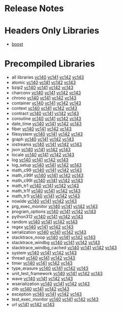 # Release Notes
# Headers Only Libraries
- [boost](http://nuget.org/packages/boost/1.85.0)
# Precompiled Libraries
- all libraries [vc140](http://nuget.org/packages/boost-vc140/1.85.0) [vc141](http://nuget.org/packages/boost-vc141/1.85.0) [vc142](http://nuget.org/packages/boost-vc142/1.85.0) [vc143](http://nuget.org/packages/boost-vc143/1.85.0)
- atomic [vc140](http://nuget.org/packages/boost_atomic-vc140/1.85.0) [vc141](http://nuget.org/packages/boost_atomic-vc141/1.85.0) [vc142](http://nuget.org/packages/boost_atomic-vc142/1.85.0) [vc143](http://nuget.org/packages/boost_atomic-vc143/1.85.0)
- bzip2 [vc140](http://nuget.org/packages/boost_bzip2-vc140/1.85.0) [vc141](http://nuget.org/packages/boost_bzip2-vc141/1.85.0) [vc142](http://nuget.org/packages/boost_bzip2-vc142/1.85.0) [vc143](http://nuget.org/packages/boost_bzip2-vc143/1.85.0)
- charconv [vc140](http://nuget.org/packages/boost_charconv-vc140/1.85.0) [vc141](http://nuget.org/packages/boost_charconv-vc141/1.85.0) [vc142](http://nuget.org/packages/boost_charconv-vc142/1.85.0) [vc143](http://nuget.org/packages/boost_charconv-vc143/1.85.0)
- chrono [vc140](http://nuget.org/packages/boost_chrono-vc140/1.85.0) [vc141](http://nuget.org/packages/boost_chrono-vc141/1.85.0) [vc142](http://nuget.org/packages/boost_chrono-vc142/1.85.0) [vc143](http://nuget.org/packages/boost_chrono-vc143/1.85.0)
- container [vc140](http://nuget.org/packages/boost_container-vc140/1.85.0) [vc141](http://nuget.org/packages/boost_container-vc141/1.85.0) [vc142](http://nuget.org/packages/boost_container-vc142/1.85.0) [vc143](http://nuget.org/packages/boost_container-vc143/1.85.0)
- context [vc140](http://nuget.org/packages/boost_context-vc140/1.85.0) [vc141](http://nuget.org/packages/boost_context-vc141/1.85.0) [vc142](http://nuget.org/packages/boost_context-vc142/1.85.0) [vc143](http://nuget.org/packages/boost_context-vc143/1.85.0)
- contract [vc140](http://nuget.org/packages/boost_contract-vc140/1.85.0) [vc141](http://nuget.org/packages/boost_contract-vc141/1.85.0) [vc142](http://nuget.org/packages/boost_contract-vc142/1.85.0) [vc143](http://nuget.org/packages/boost_contract-vc143/1.85.0)
- coroutine [vc140](http://nuget.org/packages/boost_coroutine-vc140/1.85.0) [vc141](http://nuget.org/packages/boost_coroutine-vc141/1.85.0) [vc142](http://nuget.org/packages/boost_coroutine-vc142/1.85.0) [vc143](http://nuget.org/packages/boost_coroutine-vc143/1.85.0)
- date_time [vc140](http://nuget.org/packages/boost_date_time-vc140/1.85.0) [vc141](http://nuget.org/packages/boost_date_time-vc141/1.85.0) [vc142](http://nuget.org/packages/boost_date_time-vc142/1.85.0) [vc143](http://nuget.org/packages/boost_date_time-vc143/1.85.0)
- fiber [vc140](http://nuget.org/packages/boost_fiber-vc140/1.85.0) [vc141](http://nuget.org/packages/boost_fiber-vc141/1.85.0) [vc142](http://nuget.org/packages/boost_fiber-vc142/1.85.0) [vc143](http://nuget.org/packages/boost_fiber-vc143/1.85.0)
- filesystem [vc140](http://nuget.org/packages/boost_filesystem-vc140/1.85.0) [vc141](http://nuget.org/packages/boost_filesystem-vc141/1.85.0) [vc142](http://nuget.org/packages/boost_filesystem-vc142/1.85.0) [vc143](http://nuget.org/packages/boost_filesystem-vc143/1.85.0)
- graph [vc140](http://nuget.org/packages/boost_graph-vc140/1.85.0) [vc141](http://nuget.org/packages/boost_graph-vc141/1.85.0) [vc142](http://nuget.org/packages/boost_graph-vc142/1.85.0) [vc143](http://nuget.org/packages/boost_graph-vc143/1.85.0)
- iostreams [vc140](http://nuget.org/packages/boost_iostreams-vc140/1.85.0) [vc141](http://nuget.org/packages/boost_iostreams-vc141/1.85.0) [vc142](http://nuget.org/packages/boost_iostreams-vc142/1.85.0) [vc143](http://nuget.org/packages/boost_iostreams-vc143/1.85.0)
- json [vc140](http://nuget.org/packages/boost_json-vc140/1.85.0) [vc141](http://nuget.org/packages/boost_json-vc141/1.85.0) [vc142](http://nuget.org/packages/boost_json-vc142/1.85.0) [vc143](http://nuget.org/packages/boost_json-vc143/1.85.0)
- locale [vc140](http://nuget.org/packages/boost_locale-vc140/1.85.0) [vc141](http://nuget.org/packages/boost_locale-vc141/1.85.0) [vc142](http://nuget.org/packages/boost_locale-vc142/1.85.0) [vc143](http://nuget.org/packages/boost_locale-vc143/1.85.0)
- log [vc140](http://nuget.org/packages/boost_log-vc140/1.85.0) [vc141](http://nuget.org/packages/boost_log-vc141/1.85.0) [vc142](http://nuget.org/packages/boost_log-vc142/1.85.0) [vc143](http://nuget.org/packages/boost_log-vc143/1.85.0)
- log_setup [vc140](http://nuget.org/packages/boost_log_setup-vc140/1.85.0) [vc141](http://nuget.org/packages/boost_log_setup-vc141/1.85.0) [vc142](http://nuget.org/packages/boost_log_setup-vc142/1.85.0) [vc143](http://nuget.org/packages/boost_log_setup-vc143/1.85.0)
- math_c99 [vc140](http://nuget.org/packages/boost_math_c99-vc140/1.85.0) [vc141](http://nuget.org/packages/boost_math_c99-vc141/1.85.0) [vc142](http://nuget.org/packages/boost_math_c99-vc142/1.85.0) [vc143](http://nuget.org/packages/boost_math_c99-vc143/1.85.0)
- math_c99f [vc140](http://nuget.org/packages/boost_math_c99f-vc140/1.85.0) [vc141](http://nuget.org/packages/boost_math_c99f-vc141/1.85.0) [vc142](http://nuget.org/packages/boost_math_c99f-vc142/1.85.0) [vc143](http://nuget.org/packages/boost_math_c99f-vc143/1.85.0)
- math_c99l [vc140](http://nuget.org/packages/boost_math_c99l-vc140/1.85.0) [vc141](http://nuget.org/packages/boost_math_c99l-vc141/1.85.0) [vc142](http://nuget.org/packages/boost_math_c99l-vc142/1.85.0) [vc143](http://nuget.org/packages/boost_math_c99l-vc143/1.85.0)
- math_tr1 [vc140](http://nuget.org/packages/boost_math_tr1-vc140/1.85.0) [vc141](http://nuget.org/packages/boost_math_tr1-vc141/1.85.0) [vc142](http://nuget.org/packages/boost_math_tr1-vc142/1.85.0) [vc143](http://nuget.org/packages/boost_math_tr1-vc143/1.85.0)
- math_tr1f [vc140](http://nuget.org/packages/boost_math_tr1f-vc140/1.85.0) [vc141](http://nuget.org/packages/boost_math_tr1f-vc141/1.85.0) [vc142](http://nuget.org/packages/boost_math_tr1f-vc142/1.85.0) [vc143](http://nuget.org/packages/boost_math_tr1f-vc143/1.85.0)
- math_tr1l [vc140](http://nuget.org/packages/boost_math_tr1l-vc140/1.85.0) [vc141](http://nuget.org/packages/boost_math_tr1l-vc141/1.85.0) [vc142](http://nuget.org/packages/boost_math_tr1l-vc142/1.85.0) [vc143](http://nuget.org/packages/boost_math_tr1l-vc143/1.85.0)
- nowide [vc140](http://nuget.org/packages/boost_nowide-vc140/1.85.0) [vc141](http://nuget.org/packages/boost_nowide-vc141/1.85.0) [vc142](http://nuget.org/packages/boost_nowide-vc142/1.85.0) [vc143](http://nuget.org/packages/boost_nowide-vc143/1.85.0)
- prg_exec_monitor [vc140](http://nuget.org/packages/boost_prg_exec_monitor-vc140/1.85.0) [vc141](http://nuget.org/packages/boost_prg_exec_monitor-vc141/1.85.0) [vc142](http://nuget.org/packages/boost_prg_exec_monitor-vc142/1.85.0) [vc143](http://nuget.org/packages/boost_prg_exec_monitor-vc143/1.85.0)
- program_options [vc140](http://nuget.org/packages/boost_program_options-vc140/1.85.0) [vc141](http://nuget.org/packages/boost_program_options-vc141/1.85.0) [vc142](http://nuget.org/packages/boost_program_options-vc142/1.85.0) [vc143](http://nuget.org/packages/boost_program_options-vc143/1.85.0)
- python312 [vc140](http://nuget.org/packages/boost_python312-vc140/1.85.0) [vc141](http://nuget.org/packages/boost_python312-vc141/1.85.0) [vc142](http://nuget.org/packages/boost_python312-vc142/1.85.0) [vc143](http://nuget.org/packages/boost_python312-vc143/1.85.0)
- random [vc140](http://nuget.org/packages/boost_random-vc140/1.85.0) [vc141](http://nuget.org/packages/boost_random-vc141/1.85.0) [vc142](http://nuget.org/packages/boost_random-vc142/1.85.0) [vc143](http://nuget.org/packages/boost_random-vc143/1.85.0)
- regex [vc140](http://nuget.org/packages/boost_regex-vc140/1.85.0) [vc141](http://nuget.org/packages/boost_regex-vc141/1.85.0) [vc142](http://nuget.org/packages/boost_regex-vc142/1.85.0) [vc143](http://nuget.org/packages/boost_regex-vc143/1.85.0)
- serialization [vc140](http://nuget.org/packages/boost_serialization-vc140/1.85.0) [vc141](http://nuget.org/packages/boost_serialization-vc141/1.85.0) [vc142](http://nuget.org/packages/boost_serialization-vc142/1.85.0) [vc143](http://nuget.org/packages/boost_serialization-vc143/1.85.0)
- stacktrace_noop [vc140](http://nuget.org/packages/boost_stacktrace_noop-vc140/1.85.0) [vc141](http://nuget.org/packages/boost_stacktrace_noop-vc141/1.85.0) [vc142](http://nuget.org/packages/boost_stacktrace_noop-vc142/1.85.0) [vc143](http://nuget.org/packages/boost_stacktrace_noop-vc143/1.85.0)
- stacktrace_windbg [vc140](http://nuget.org/packages/boost_stacktrace_windbg-vc140/1.85.0) [vc141](http://nuget.org/packages/boost_stacktrace_windbg-vc141/1.85.0) [vc142](http://nuget.org/packages/boost_stacktrace_windbg-vc142/1.85.0) [vc143](http://nuget.org/packages/boost_stacktrace_windbg-vc143/1.85.0)
- stacktrace_windbg_cached [vc140](http://nuget.org/packages/boost_stacktrace_windbg_cached-vc140/1.85.0) [vc141](http://nuget.org/packages/boost_stacktrace_windbg_cached-vc141/1.85.0) [vc142](http://nuget.org/packages/boost_stacktrace_windbg_cached-vc142/1.85.0) [vc143](http://nuget.org/packages/boost_stacktrace_windbg_cached-vc143/1.85.0)
- system [vc140](http://nuget.org/packages/boost_system-vc140/1.85.0) [vc141](http://nuget.org/packages/boost_system-vc141/1.85.0) [vc142](http://nuget.org/packages/boost_system-vc142/1.85.0) [vc143](http://nuget.org/packages/boost_system-vc143/1.85.0)
- thread [vc140](http://nuget.org/packages/boost_thread-vc140/1.85.0) [vc141](http://nuget.org/packages/boost_thread-vc141/1.85.0) [vc142](http://nuget.org/packages/boost_thread-vc142/1.85.0) [vc143](http://nuget.org/packages/boost_thread-vc143/1.85.0)
- timer [vc140](http://nuget.org/packages/boost_timer-vc140/1.85.0) [vc141](http://nuget.org/packages/boost_timer-vc141/1.85.0) [vc142](http://nuget.org/packages/boost_timer-vc142/1.85.0) [vc143](http://nuget.org/packages/boost_timer-vc143/1.85.0)
- type_erasure [vc140](http://nuget.org/packages/boost_type_erasure-vc140/1.85.0) [vc141](http://nuget.org/packages/boost_type_erasure-vc141/1.85.0) [vc142](http://nuget.org/packages/boost_type_erasure-vc142/1.85.0) [vc143](http://nuget.org/packages/boost_type_erasure-vc143/1.85.0)
- unit_test_framework [vc140](http://nuget.org/packages/boost_unit_test_framework-vc140/1.85.0) [vc141](http://nuget.org/packages/boost_unit_test_framework-vc141/1.85.0) [vc142](http://nuget.org/packages/boost_unit_test_framework-vc142/1.85.0) [vc143](http://nuget.org/packages/boost_unit_test_framework-vc143/1.85.0)
- wave [vc140](http://nuget.org/packages/boost_wave-vc140/1.85.0) [vc141](http://nuget.org/packages/boost_wave-vc141/1.85.0) [vc142](http://nuget.org/packages/boost_wave-vc142/1.85.0) [vc143](http://nuget.org/packages/boost_wave-vc143/1.85.0)
- wserialization [vc140](http://nuget.org/packages/boost_wserialization-vc140/1.85.0) [vc141](http://nuget.org/packages/boost_wserialization-vc141/1.85.0) [vc142](http://nuget.org/packages/boost_wserialization-vc142/1.85.0) [vc143](http://nuget.org/packages/boost_wserialization-vc143/1.85.0)
- zlib [vc140](http://nuget.org/packages/boost_zlib-vc140/1.85.0) [vc141](http://nuget.org/packages/boost_zlib-vc141/1.85.0) [vc142](http://nuget.org/packages/boost_zlib-vc142/1.85.0) [vc143](http://nuget.org/packages/boost_zlib-vc143/1.85.0)
- exception [vc140](http://nuget.org/packages/boost_exception-vc140/1.85.0) [vc141](http://nuget.org/packages/boost_exception-vc141/1.85.0) [vc142](http://nuget.org/packages/boost_exception-vc142/1.85.0) [vc143](http://nuget.org/packages/boost_exception-vc143/1.85.0)
- test_exec_monitor [vc140](http://nuget.org/packages/boost_test_exec_monitor-vc140/1.85.0) [vc141](http://nuget.org/packages/boost_test_exec_monitor-vc141/1.85.0) [vc142](http://nuget.org/packages/boost_test_exec_monitor-vc142/1.85.0) [vc143](http://nuget.org/packages/boost_test_exec_monitor-vc143/1.85.0)
- url [vc141](http://nuget.org/packages/boost_url-vc141/1.85.0) [vc142](http://nuget.org/packages/boost_url-vc142/1.85.0) [vc143](http://nuget.org/packages/boost_url-vc143/1.85.0)
